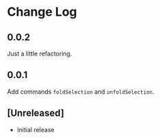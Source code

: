 # Change Log

## 0.0.2

Just a little refactoring.

## 0.0.1

Add commands `foldSelection` and `unfoldSelection`.

## [Unreleased]

- Initial release